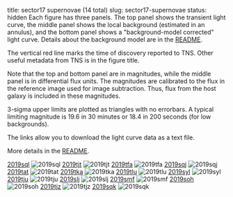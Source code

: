 title: sector17 supernovae (14 total)
slug: sector17-supernovae
status: hidden
  Each figure has three panels.  The top panel shows the transient light curve, the middle panel shows the local background (estimated in an annulus), and the bottom panel shows a "background-model corrected" light curve. Details about the background model are in the [README]({filename}../README/README.md). 
 
 The vertical red line marks the time of discovery reported to TNS. Other useful metadata from TNS is in the figure title.

 Note that the top and bottom panel are in magnitudes, while the middle panel is in differential flux units. The magnitudes are calibrated to the flux in the reference image used for image subtraction. Thus, flux from the host galaxy is included in these magnitudes. 

  3-sigma upper limits are plotted as triangles with no errorbars. A typical limiting magnitude is 19.6 in 30 minutes or 18.4 in 200 seconds (for low backgrounds).

The links allow you to download the light curve data as a text file. 

More details in the [README]({filename}../README/README.md).


[2019sql]({static}../..//light_curves/sector17/lc_2019sql_cleaned)
![2019sql]({static}../../images/sector17/lc_2019sql_cleaned.png)
[2019tjt]({static}../..//light_curves/sector17/lc_2019tjt_cleaned)
![2019tjt]({static}../../images/sector17/lc_2019tjt_cleaned.png)
[2019tfa]({static}../..//light_curves/sector17/lc_2019tfa_cleaned)
![2019tfa]({static}../../images/sector17/lc_2019tfa_cleaned.png)
[2019sqj]({static}../..//light_curves/sector17/lc_2019sqj_cleaned)
![2019sqj]({static}../../images/sector17/lc_2019sqj_cleaned.png)
[2019tat]({static}../..//light_curves/sector17/lc_2019tat_cleaned)
![2019tat]({static}../../images/sector17/lc_2019tat_cleaned.png)
[2019tka]({static}../..//light_curves/sector17/lc_2019tka_cleaned)
![2019tka]({static}../../images/sector17/lc_2019tka_cleaned.png)
[2019tlu]({static}../..//light_curves/sector17/lc_2019tlu_cleaned)
![2019tlu]({static}../../images/sector17/lc_2019tlu_cleaned.png)
[2019syl]({static}../..//light_curves/sector17/lc_2019syl_cleaned)
![2019syl]({static}../../images/sector17/lc_2019syl_cleaned.png)
[2019tju]({static}../..//light_curves/sector17/lc_2019tju_cleaned)
![2019tju]({static}../../images/sector17/lc_2019tju_cleaned.png)
[2019slj]({static}../..//light_curves/sector17/lc_2019slj_cleaned)
![2019slj]({static}../../images/sector17/lc_2019slj_cleaned.png)
[2019smf]({static}../..//light_curves/sector17/lc_2019smf_cleaned)
![2019smf]({static}../../images/sector17/lc_2019smf_cleaned.png)
[2019soh]({static}../..//light_curves/sector17/lc_2019soh_cleaned)
![2019soh]({static}../../images/sector17/lc_2019soh_cleaned.png)
[2019tjz]({static}../..//light_curves/sector17/lc_2019tjz_cleaned)
![2019tjz]({static}../../images/sector17/lc_2019tjz_cleaned.png)
[2019sqk]({static}../..//light_curves/sector17/lc_2019sqk_cleaned)
![2019sqk]({static}../../images/sector17/lc_2019sqk_cleaned.png)
